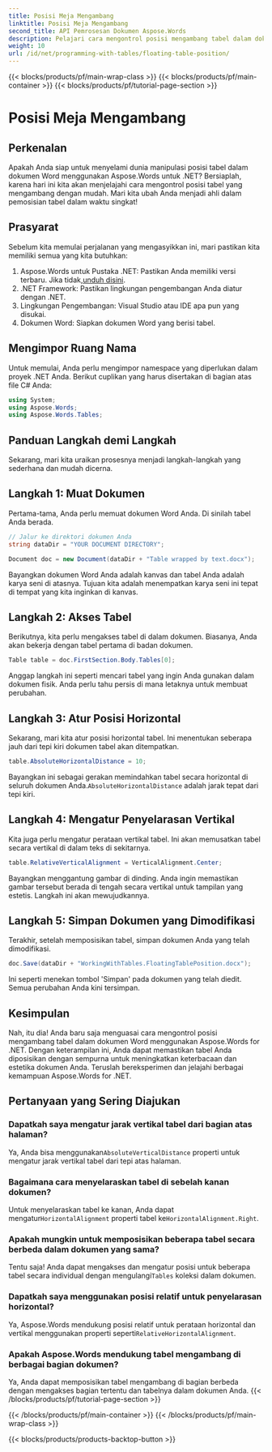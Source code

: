 ```yaml
---
title: Posisi Meja Mengambang
linktitle: Posisi Meja Mengambang
second_title: API Pemrosesan Dokumen Aspose.Words
description: Pelajari cara mengontrol posisi mengambang tabel dalam dokumen Word menggunakan Aspose.Words untuk .NET dengan panduan langkah demi langkah terperinci kami.
weight: 10
url: /id/net/programming-with-tables/floating-table-position/
---
```


{{< blocks/products/pf/main-wrap-class >}}
{{< blocks/products/pf/main-container >}}
{{< blocks/products/pf/tutorial-page-section >}}

# Posisi Meja Mengambang

## Perkenalan

Apakah Anda siap untuk menyelami dunia manipulasi posisi tabel dalam dokumen Word menggunakan Aspose.Words untuk .NET? Bersiaplah, karena hari ini kita akan menjelajahi cara mengontrol posisi tabel yang mengambang dengan mudah. Mari kita ubah Anda menjadi ahli dalam pemosisian tabel dalam waktu singkat!

## Prasyarat

Sebelum kita memulai perjalanan yang mengasyikkan ini, mari pastikan kita memiliki semua yang kita butuhkan:

1. Aspose.Words untuk Pustaka .NET: Pastikan Anda memiliki versi terbaru. Jika tidak,[unduh disini](https://releases.aspose.com/words/net/).
2. .NET Framework: Pastikan lingkungan pengembangan Anda diatur dengan .NET.
3. Lingkungan Pengembangan: Visual Studio atau IDE apa pun yang disukai.
4. Dokumen Word: Siapkan dokumen Word yang berisi tabel.

## Mengimpor Ruang Nama

Untuk memulai, Anda perlu mengimpor namespace yang diperlukan dalam proyek .NET Anda. Berikut cuplikan yang harus disertakan di bagian atas file C# Anda:

```csharp
using System;
using Aspose.Words;
using Aspose.Words.Tables;
```

## Panduan Langkah demi Langkah

Sekarang, mari kita uraikan prosesnya menjadi langkah-langkah yang sederhana dan mudah dicerna.

## Langkah 1: Muat Dokumen

Pertama-tama, Anda perlu memuat dokumen Word Anda. Di sinilah tabel Anda berada.

```csharp
// Jalur ke direktori dokumen Anda
string dataDir = "YOUR DOCUMENT DIRECTORY";

Document doc = new Document(dataDir + "Table wrapped by text.docx");
```

Bayangkan dokumen Word Anda adalah kanvas dan tabel Anda adalah karya seni di atasnya. Tujuan kita adalah menempatkan karya seni ini tepat di tempat yang kita inginkan di kanvas.

## Langkah 2: Akses Tabel

Berikutnya, kita perlu mengakses tabel di dalam dokumen. Biasanya, Anda akan bekerja dengan tabel pertama di badan dokumen.

```csharp
Table table = doc.FirstSection.Body.Tables[0];
```

Anggap langkah ini seperti mencari tabel yang ingin Anda gunakan dalam dokumen fisik. Anda perlu tahu persis di mana letaknya untuk membuat perubahan.

## Langkah 3: Atur Posisi Horizontal

Sekarang, mari kita atur posisi horizontal tabel. Ini menentukan seberapa jauh dari tepi kiri dokumen tabel akan ditempatkan.

```csharp
table.AbsoluteHorizontalDistance = 10;
```

 Bayangkan ini sebagai gerakan memindahkan tabel secara horizontal di seluruh dokumen Anda.`AbsoluteHorizontalDistance` adalah jarak tepat dari tepi kiri.

## Langkah 4: Mengatur Penyelarasan Vertikal

Kita juga perlu mengatur perataan vertikal tabel. Ini akan memusatkan tabel secara vertikal di dalam teks di sekitarnya.

```csharp
table.RelativeVerticalAlignment = VerticalAlignment.Center;
```

Bayangkan menggantung gambar di dinding. Anda ingin memastikan gambar tersebut berada di tengah secara vertikal untuk tampilan yang estetis. Langkah ini akan mewujudkannya.

## Langkah 5: Simpan Dokumen yang Dimodifikasi

Terakhir, setelah memposisikan tabel, simpan dokumen Anda yang telah dimodifikasi.

```csharp
doc.Save(dataDir + "WorkingWithTables.FloatingTablePosition.docx");
```

Ini seperti menekan tombol 'Simpan' pada dokumen yang telah diedit. Semua perubahan Anda kini tersimpan.

## Kesimpulan

Nah, itu dia! Anda baru saja menguasai cara mengontrol posisi mengambang tabel dalam dokumen Word menggunakan Aspose.Words for .NET. Dengan keterampilan ini, Anda dapat memastikan tabel Anda diposisikan dengan sempurna untuk meningkatkan keterbacaan dan estetika dokumen Anda. Teruslah bereksperimen dan jelajahi berbagai kemampuan Aspose.Words for .NET.

## Pertanyaan yang Sering Diajukan

### Dapatkah saya mengatur jarak vertikal tabel dari bagian atas halaman?

 Ya, Anda bisa menggunakan`AbsoluteVerticalDistance` properti untuk mengatur jarak vertikal tabel dari tepi atas halaman.

### Bagaimana cara menyelaraskan tabel di sebelah kanan dokumen?

 Untuk menyelaraskan tabel ke kanan, Anda dapat mengatur`HorizontalAlignment` properti tabel ke`HorizontalAlignment.Right`.

### Apakah mungkin untuk memposisikan beberapa tabel secara berbeda dalam dokumen yang sama?

 Tentu saja! Anda dapat mengakses dan mengatur posisi untuk beberapa tabel secara individual dengan mengulangi`Tables` koleksi dalam dokumen.

### Dapatkah saya menggunakan posisi relatif untuk penyelarasan horizontal?

Ya, Aspose.Words mendukung posisi relatif untuk perataan horizontal dan vertikal menggunakan properti seperti`RelativeHorizontalAlignment`.

### Apakah Aspose.Words mendukung tabel mengambang di berbagai bagian dokumen?

Ya, Anda dapat memposisikan tabel mengambang di bagian berbeda dengan mengakses bagian tertentu dan tabelnya dalam dokumen Anda.
{{< /blocks/products/pf/tutorial-page-section >}}

{{< /blocks/products/pf/main-container >}}
{{< /blocks/products/pf/main-wrap-class >}}

{{< blocks/products/products-backtop-button >}}
